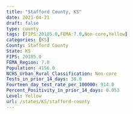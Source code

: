 ```yaml
---
title: "Stafford County, KS"
date: 2021-04-21
draft: false
type: county
tags: [FIPS:20185.0,FEMA:7.0,Non-core,Yellow]
categories: [KS]
County: Stafford County
State: KS
FIPS: 20185.0
FEMA_Region: 7.0
Population: 4156.0
NCHS_Urban_Rural_Classification: Non-core
Tests_in_prior_14_days: 38.0
Fourteen_day_test_rate_per_100000: 914.0
Percent_Positivity_in_prior_14_days: 0.053
Level: Yellow
url: /states/KS/stafford-county
---
```



